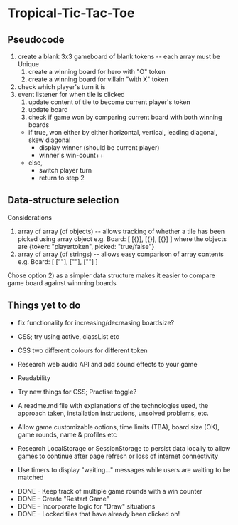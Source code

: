 # Tropical-Tic-Tac-Toe

## Pseudocode
1. create a blank 3x3 gameboard of blank tokens -- each array must be Unique  
   1. create a winning board for hero with "O" token  
   2. create a winning board for villain "with X" token  
2. check which player's turn it is
3. event listener for when tile is clicked  
   1. update content of tile to become current player's token  
   2. update board  
   3. check if game won by comparing current board with both winning boards  
    * if true, won either by either horizontal, vertical, leading diagonal, skew diagonal
       * display winner (should be current player)   
       * winner's win-count++   
    * else,   
       * switch player turn   
       * return to step 2

## Data-structure selection 
Considerations 
1) array of array (of objects) -- allows tracking of whether a tile has been picked using array object
		e.g.		Board: [ [{}], [{}], [{}] ]
										where the objects are {token: "playertoken", picked: "true/false"} 
2) array of array (of strings) -- allows easy comparison of array contents
		e.g. 		Board: [ [""], [""], [""] ]

Chose option 2) as a simpler data structure makes it easier to compare game board against winnning boards

## Things yet to do

- fix functionality for increasing/decreasing boardsize?

- CSS; try using active, classList etc

- CSS two different colours for different token

- Research web audio API and add sound effects to your game

- Readability

- Try new things for CSS; 
Practise toggle?

- A readme.md file with explanations of the technologies used, the approach taken, installation instructions, unsolved problems, etc.

- Allow game customizable options, time limits (TBA), board size (OK), game rounds, name & profiles etc

- Research LocalStorage or SessionStorage to persist data locally to allow games to continue after page refresh or loss of internet connectivity

- Use timers to display "waiting..." messages while users are waiting to be matched


+ DONE - Keep track of multiple game rounds with a win counter
+ DONE – Create "Restart Game"
+ DONE – Incorporate logic for "Draw" situations
+ DONE – Locked tiles that have already been clicked on!


